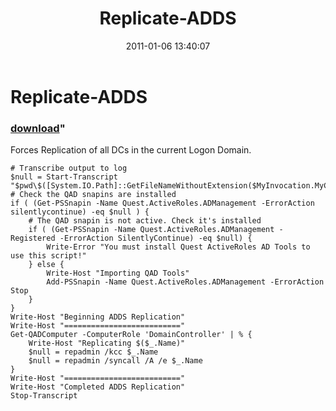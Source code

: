 ﻿---
pid:            2445
parent:         0
children:       
poster:         Chris
title:          Replicate-ADDS
date:           2011-01-06 13:40:07
format:         posh
---

# Replicate-ADDS

### [download](2445.ps1)"

Forces Replication of all DCs in the current Logon Domain.

```posh
# Transcribe output to log
$null = Start-Transcript "$pwd\$([System.IO.Path]::GetFileNameWithoutExtension($MyInvocation.MyCommand.Definition)).log"
# Check the QAD snapins are installed
if ( (Get-PSSnapin -Name Quest.ActiveRoles.ADManagement -ErrorAction silentlycontinue) -eq $null ) {
	# The QAD snapin is not active. Check it's installed
	if ( (Get-PSSnapin -Name Quest.ActiveRoles.ADManagement -Registered -ErrorAction SilentlyContinue) -eq $null) {
		Write-Error "You must install Quest ActiveRoles AD Tools to use this script!"
	} else {
		Write-Host "Importing QAD Tools"
		Add-PSSnapin -Name Quest.ActiveRoles.ADManagement -ErrorAction Stop
	}
}
Write-Host "Beginning ADDS Replication"
Write-Host "=========================="
Get-QADComputer -ComputerRole 'DomainController' | % {
	Write-Host "Replicating $($_.Name)"
	$null = repadmin /kcc $_.Name
	$null = repadmin /syncall /A /e $_.Name
}
Write-Host "=========================="
Write-Host "Completed ADDS Replication"
Stop-Transcript
```
